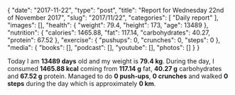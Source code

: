 {
    "date": "2017-11-22",
    "type": "post",
    "title": "Report for Wednesday 22nd of November 2017",
    "slug": "2017\/11\/22",
    "categories": [
        "Daily report"
    ],
    "images": [],
    "health": {
        "weight": 79.4,
        "height": 173,
        "age": 13489
    },
    "nutrition": {
        "calories": 1465.88,
        "fat": 117.14,
        "carbohydrates": 40.27,
        "protein": 67.52
    },
    "exercise": {
        "pushups": 0,
        "crunches": 0,
        "steps": 0
    },
    "media": {
        "books": [],
        "podcast": [],
        "youtube": [],
        "photos": []
    }
}

Today I am <strong>13489 days</strong> old and my weight is <strong>79.4 kg</strong>. During the day, I consumed <strong>1465.88 kcal</strong> coming from <strong>117.14 g</strong> fat, <strong>40.27 g</strong> carbohydrates and <strong>67.52 g</strong> protein. Managed to do <strong>0 push-ups</strong>, <strong>0 crunches</strong> and walked <strong>0 steps</strong> during the day which is approximately <strong>0 km</strong>.